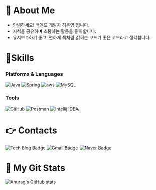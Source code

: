 # 👋 About Me
- 안녕하세요! 백엔드 개발자 허윤영 입니다.
- 지식을 공유하며 소통하는 활동을 좋아합니다.
- 유지보수하기 좋고, 편하게 책처럼 읽히는 코드가 좋은 코드라고 생각합니다.


# 💪Skills
### Platforms & Languages
![Java](https://img.shields.io/badge/Java-007396.svg?&style=for-the-badge&logo=Java&logoColor=white)
![Spring](https://img.shields.io/badge/Spring-6DB33F.svg?&style=for-the-badge&logo=Spring&logoColor=white)
![aws](https://img.shields.io/badge/aws-232F3E.svg?&style=for-the-badge&logo=amazonaws&logoColor=white)
![MySQL](https://img.shields.io/badge/MySQL-4479A1.svg?&style=for-the-badge&logo=MySQL&logoColor=white)

### Tools
![GitHub](https://img.shields.io/badge/GitHub-181717.svg?&style=for-the-badge&logo=github&logoColor=white)
![Postman](https://img.shields.io/badge/Postman-ff6c37.svg?&style=for-the-badge&logo=Postman&logoColor=white)
![Intellij IDEA](https://img.shields.io/badge/intellij-000000.svg?&style=for-the-badge&logo=intellijidea&logoColor=white)


 
# 👉 Contacts
![Tech Blog Badge](http://img.shields.io/badge/-Notion-000000?style=flat-square&logo=notion)
[![Gmail Badge](https://img.shields.io/badge/Gmail-d14836?style=flat-square&logo=Gmail&logoColor=white&link=mailto:heoyounyoung95@gmail.com)](mailto:heoyounyoung95@gmail.com)
[![Naver Badge](https://img.shields.io/badge/Naver-03C75A?style=flat-square&logo=Naver&logoColor=white&link=mailto:gjdbs2597@naver.com)](mailto:gjdbs2597@naver.com)

# 🙌 My Git Stats
![Anurag's GitHub stats](https://github-readme-stats.vercel.app/api?username=Heo-y-y&show_icons=true&theme=radical)
